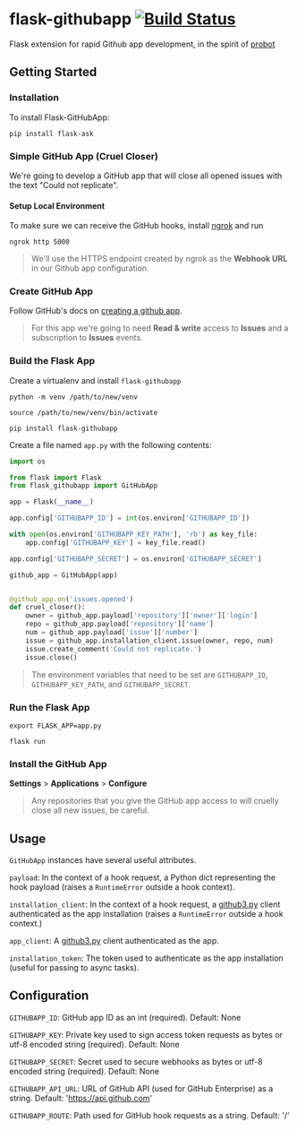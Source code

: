 # flask-githubapp [![Build Status](https://travis-ci.com/bradshjg/flask-githubapp.svg?branch=master)](https://travis-ci.com/bradshjg/flask-githubapp)
Flask extension for rapid Github app development,  in the spirit of [probot](https://probot.github.io/)

## Getting Started
### Installation
To install Flask-GitHubApp:

`pip install flask-ask`

### Simple GitHub App (Cruel Closer)
We're going to develop a GitHub app that will close all opened issues with the text "Could not replicate".

#### Setup Local Environment
To make sure we can receive the GitHub hooks, install [ngrok](https://ngrok.com/) and run

`ngrok http 5000`

> We'll use the HTTPS endpoint created by ngrok as the **Webhook URL** in our Github app configuration.

### Create GitHub App

Follow GitHub's docs on [creating a github app](https://developer.github.com/apps/building-github-apps/creating-a-github-app/).

> For this app we're going to need **Read & write** access to **Issues** and a subscription to  **Issues**
> events.

### Build the Flask App

Create a virtualenv and install `flask-githubapp`

`python -m venv /path/to/new/venv`

`source /path/to/new/venv/bin/activate`

`pip install flask-githubapp`

Create a file named `app.py` with the following contents:

```python
import os

from flask import Flask
from flask_githubapp import GitHubApp

app = Flask(__name__)

app.config['GITHUBAPP_ID'] = int(os.environ['GITHUBAPP_ID'])

with open(os.environ['GITHUBAPP_KEY_PATH'], 'rb') as key_file:
    app.config['GITHUBAPP_KEY'] = key_file.read()

app.config['GITHUBAPP_SECRET'] = os.environ['GITHUBAPP_SECRET']

github_app = GitHubApp(app)


@github_app.on('issues.opened')
def cruel_closer():
    owner = github_app.payload['repository']['owner']['login']
    repo = github_app.payload['repository']['name']
    num = github_app.payload['issue']['number']
    issue = github_app.installation_client.issue(owner, repo, num)
    issue.create_comment('Could not replicate.')
    issue.close()
```

> The environment variables that need to be set are `GITHUBAPP_ID`, `GITHUBAPP_KEY_PATH`, and `GITHUBAPP_SECRET`.

### Run the Flask App
`export FLASK_APP=app.py`

`flask run`

### Install the GitHub App

**Settings** > **Applications** > **Configure**

> Any repositories that you give the GitHub app access to will cruelly close all new issues, be careful.

## Usage
`GitHubApp` instances have several useful attributes.

`payload`: In the context of a hook request, a Python dict representing the hook payload (raises a `RuntimeError`
outside a hook context).

`installation_client`: In the context of a hook request, a [github3.py](https://github3py.readthedocs.io/en/master/)
client authenticated as the app installation (raises a `RuntimeError` outside a hook context.)

`app_client`: A [github3.py](https://github3py.readthedocs.io/en/master/) client authenticated as the app.

`installation_token`: The token used to authenticate as the app installation (useful for passing to async tasks).

## Configuration

`GITHUBAPP_ID`: GitHub app ID as an int (required). Default: None

`GITHUBAPP_KEY`: Private key used to sign access token requests as bytes or utf-8 encoded string (required). Default: None

`GITHUBAPP_SECRET`: Secret used to secure webhooks as bytes or utf-8 encoded string (required). Default: None

`GITHUBAPP_API_URL`: URL of GitHub API (used for GitHub Enterprise) as a string. Default: 'https://api.github.com'

`GITHUBAPP_ROUTE`: Path used for GitHub hook requests as a string. Default: '/'

